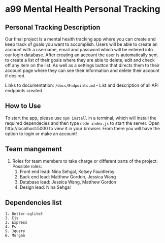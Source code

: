 # a99 Mental Health Personal Tracking

## Personal Tracking Description 

Our final project is a mental health tracking app where you can create and keep track of goals you want to accomplish. Users will be able to create an account with a username, email and password which will be entered into our login database. After creating an account the user is automatically sent to create a list of their goals where they are able to delete, edit and check off any item on the list. As well as a settings button that directs them to their account page where they can see their information and delete their account if desired.

Links to documentation: `/docs/Endpoints.md` - List and description of all API endpoints created

## How to Use

To start the app, please use `npm install` in a terminal, which will install the required dependecies and then type `node index.js` to start the server. Open http://localhost:5000 to view it in your browser. From there you will have the option to login or make an account!


## Team mangement

1. Roles for team members to take charge or different parts of the project. Possible roles:
    1. Front end lead: Nina Sehgal, Kelsey Fauntleroy
    2. Back end lead: Matthew Gordon, Jessica Wang
    3. Database lead: Jessica Wang, Matthew Gordon
    4. Design lead: Nina Sehgal


## Dependencies list

    1. Better-sqlite3
    2. Ejs
    3. Express
    4. Fs
    5. Jquery
    6. Morgan
